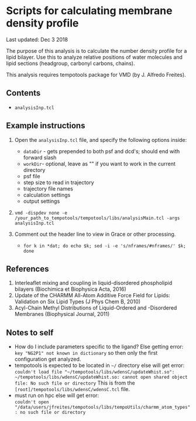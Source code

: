 
# Scripts for calculating membrane density profile 
Last updated: Dec 3 2018

The purpose of this analysis is to calculate the number density profile for a lipid bilayer. 
Use this to analyze relative positions of water molecules and lipid sections (headgroup, carbonyl carbons, chains).

This analysis requires tempotools package for VMD (by J. Alfredo Freites).

## Contents
* `analysisInp.tcl`

## Example instructions
1. Open the `analysisInp.tcl` file, and specify the following options inside:
    * `dataDir` - gets prepended to both psf and dcd's; should end with forward slash
    * `workDir`- optional, leave as "" if you want to work in the current directory
    * psf file
    * step size to read in trajectory
    * trajectory file names
    * calculation settings
    * output settings

2. `vmd -dispdev none -e /your_path_to_tempotools/tempotools/libs/analysisMain.tcl -args analysisInp.tcl`

3. Comment out the header line to view in Grace or other processing.
    * `for k in *dat; do echo $k; sed -i -e 's/nframes/#nframes/' $k; done`

## References
1. Interleaflet mixing and coupling in liquid-disordered phospholipid bilayers (Biochimica et Biophysica Acta, 2016)
2. Update of the CHARMM All-Atom Additive Force Field for Lipids: Validation on Six Lipid Types (J Phys Chem B, 2010)
3. Acyl-Chain Methyl Distributions of Liquid-Ordered and -Disordered Membranes (Biophysical Journal, 2011)


## Notes to self
* How do I include parameters specific to the ligand? Else getting error:  
  `key "NG2P1" not known in dictionary` so then only the first configuration get analyzed.
* tempotools is expected to be located in `~/` directory else will get error:  
  `couldn't load file "~/tempotools/libs/wdensC/updateWhist.so": ~/tempotools/libs/wdensC/updateWhist.so: cannot open shared object file: No such file or directory`
  This is from the `[root]/tempotools/libs/wdensC/wdensC.tcl` file.
* must run on hpc else will get error:  
  `couldn't open "/data/users/jfreites/tempotools/libs/tempoUtils/charmm_atom_types": no such file or directory`

